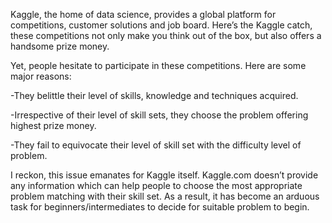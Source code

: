 Kaggle, the home of data science, provides a global platform for competitions, customer solutions and job board. Here’s the Kaggle catch, these competitions not only make you think out of the box, but also offers a handsome prize money.

Yet, people hesitate to participate in these competitions. Here are some major reasons:

-They belittle their level of skills, knowledge and techniques acquired.

-Irrespective of their level of skill sets, they choose the problem offering highest prize money.

-They fail to equivocate their level of skill set with the difficulty level of problem.

I reckon, this issue emanates for Kaggle itself. Kaggle.com doesn’t provide any information which can help people to choose the most appropriate problem matching with their skill set. As a result, it has become an arduous task for beginners/intermediates to decide for suitable problem to begin.

